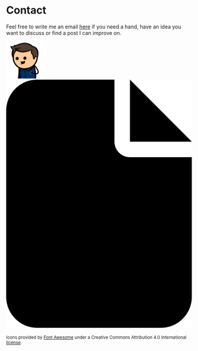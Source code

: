 # Contact

Feel free to write me an email [here](mailto:jp10010101010000@gmail.com) if you need a hand, have an idea you want to discuss or find a post I can improve on.

<img class="center circle-image" width="20%" src="./imgs/avatar.png"/>

<div class="footer">
  <div class="flex-grid" style="font-size: 5rem">
    <div class="col">
      <a href="./resume.html" class="center"><img src="./imgs/file-solid.svg"></img></a>
    </div>
    <div class="col">
      <a href="https://twitter.com/AltReptile" class="center"><i class="fab fa-twitter"></i></a>
    </div>
    <div class="col">
      <a href="https://www.linkedin.com/in/prattjr" class="center"><i class="fab fa-linkedin"></i></a>
    </div>
    <div class="col">
      <a href="https://github.com/Cypher1" class="center"><i class="fab fa-github"></i></a>
    </div>
  </div>
  <div style="font-size: smaller">Icons provided by <a href="https://fontawesome.com/icons">Font Awesome</a> under a Creative Commons Attribution 4.0 International <a href="https://fontawesome.com/license">license</a>. </div>
</div>
